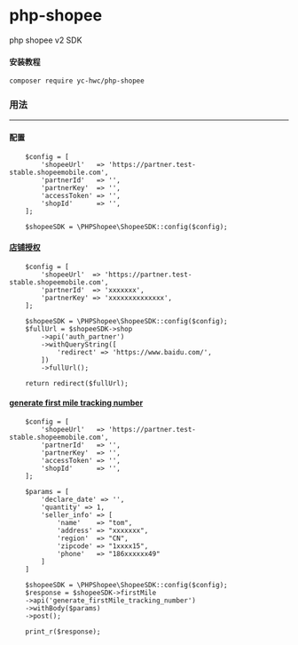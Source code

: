 # php-shopee
php shopee v2 SDK

#### 安装教程
````
composer require yc-hwc/php-shopee
````

### 用法
***

#### 配置
````
    $config = [
        'shopeeUrl'   => 'https://partner.test-stable.shopeemobile.com',
        'partnerId'   => '',
        'partnerKey'  => '',
        'accessToken' => '',
        'shopId'      => '',
    ];
    
    $shopeeSDK = \PHPShopee\ShopeeSDK::config($config);
````
#### [店铺授权](https://open.shopee.com/documents/v2/[中文版]%20OpenAPI%202.0%20Overview?module=87&type=2)
````
    $config = [
        'shopeeUrl'  => 'https://partner.test-stable.shopeemobile.com',
        'partnerId'  => 'xxxxxxx',
        'partnerKey' => 'xxxxxxxxxxxxxx',
    ];

    $shopeeSDK = \PHPShopee\ShopeeSDK::config($config);
    $fullUrl = $shopeeSDK->shop
        ->api('auth_partner')
        ->withQueryString([
            'redirect' => 'https://www.baidu.com/',
        ])
        ->fullUrl();

    return redirect($fullUrl);  
````
#### [generate first mile tracking number](https://open.shopee.com/documents/v2/v2.first_mile.generate_first_mile_tracking_number?module=96&type=1)
````
    $config = [
        'shopeeUrl'   => 'https://partner.test-stable.shopeemobile.com',
        'partnerId'   => '',
        'partnerKey'  => '',
        'accessToken' => '',
        'shopId'      => '',
    ];
    
    $params = [
        'declare_date' => '',
        'quantity' => 1,
        'seller_info' => [
            'name'    => "tom",
            'address' => "xxxxxxx",
            'region'  => "CN",
            'zipcode' => "1xxxx15",
            'phone'   => "186xxxxxx49"
        ]
    ]
    
    $shopeeSDK = \PHPShopee\ShopeeSDK::config($config);
    $response = $shopeeSDK->firstMile
    ->api('generate_firstMile_tracking_number')
    ->withBody($params)
    ->post();
    
    print_r($response);
````
